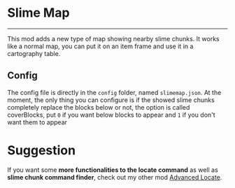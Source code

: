 # Slime Map

---

This mod adds a new type of map showing nearby slime chunks. It works like a normal map, you can put it on an item frame and use it in a cartography table.

## Config

The config file is directly in the `config` folder, named `slimemap.json`.
At the moment, the only thing you can configure is if the showed slime chunks completely replace the blocks below or not, the option is called coverBlocks, put `0` if you want below blocks to appear and `1` if you don't want them to appear


# Suggestion

If you want some **more functionalities to the locate command** as well as **slime chunk command finder**, check out my other mod [Advanced Locate](https://modrinth.com/mod/advancedlocate).